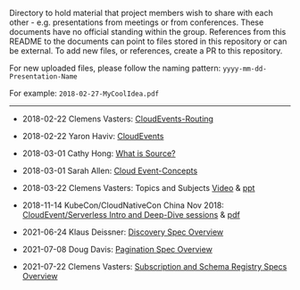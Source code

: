 Directory to hold material that project members wish to share with each other -
e.g. presentations from meetings or from conferences. These documents have no
official standing within the group. References from this README to the documents
can point to files stored in this repository or can be external. To add new
files, or references, create a PR to this repository.

For new uploaded files, please follow the naming pattern:
`yyyy-mm-dd-Presentation-Name`

For example: `2018-02-27-MyCoolIdea.pdf`

---

- 2018-02-22 Clemens Vasters:
  [CloudEvents-Routing](2018-02-22-CloudEvents-Routing.pptx)

- 2018-02-22 Yaron Haviv: [CloudEvents](2018-02-22-CloudEvents.pdf)

- 2018-03-01 Cathy Hong:
  [What is Source?](https://docs.google.com/document/d/1jc4X-aUT4Foqrz2dMqSNtrW1ZezgL4qdCBpgAvd9UmM/edit)

- 2018-03-01 Sarah Allen:
  [Cloud Event-Concepts](https://docs.google.com/presentation/d/1xippFyX9fXqlTWUh3waZcanVMHF12z0AbZ8EK3fk3ys/edit#slide=id.g32172c993c_0_5)

- 2018-03-22 Clemens Vasters: Topics and Subjects
  [Video](https://1drv.ms/v/s!AgcBsXoqzTwSrc4xtiQ25VGGln6zWw) &
  [ppt](2018-03-22-TopicsAndSubjects.pptx)

- 2018-11-14 KubeCon/CloudNativeCon China Nov 2018:
  [CloudEvent/Serverless Intro and Deep-Dive sessions](https://docs.google.com/presentation/d/1-Nq_HrJPFvFz_etbKGCo4_RZnhA3OuzwLl0EMFnafxw/edit)
  & [pdf](2018-11-14-KubeCon-Intro-DeepDive.pdf)

- 2021-06-24 Klaus Deissner:
  [Discovery Spec Overview](2021-06-24-DiscoveryOverview.pdf)

- 2021-07-08 Doug Davis:
  [Pagination Spec Overview](2021-07-08-CE-Pagination.pptx)

- 2021-07-22 Clemens Vasters:
  [Subscription and Schema Registry Specs Overview](2021-07-22-CloudEvents-Services-Federation-and-Integration.pptx)
